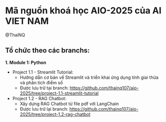 # Mã nguồn khoá học AIO-2025 của AI VIET NAM
@ThaiNQ
## Tổ chức theo các branchs:
**1. Module 1: Python**
* Project 1.1 - Streamlit Tutorial:
  * Hướng dẫn cơ bản về Streamlit và triển khai ứng dụng tính giai thừa và phân tích điểm số
  * Được lưu trữ tại branch: https://github.com/thainq107/aio-2025/tree/project-1.1-streamlit-tutorial
* Project 1.2 - RAG Chatbot:
  * Xây dựng RAG Chatbot từ file pdf với LangChain
  * Được lưu trữ lại branch: https://github.com/thainq107/aio-2025/tree/project-1.2-rag-chatbot
